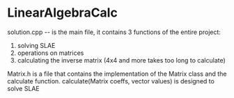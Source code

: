 # LinearAlgebraCalc

solution.cpp -- is the main file, it contains 3 functions of the entire project:
1) solving SLAE
2) operations on matrices
3) calculating the inverse matrix (4x4 and more takes too long to calculate)


Matrix.h is a file that contains the implementation of the Matrix class and the calculate function.
calculate(Matrix<T> coeffs, vector<T> values) is designed to solve SLAE


